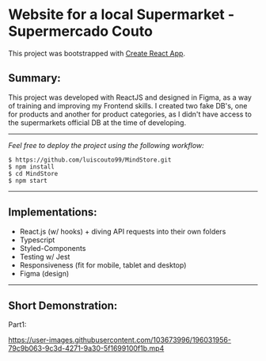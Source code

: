 # Website for a local Supermarket - Supermercado Couto

This project was bootstrapped with [Create React App](https://github.com/facebook/create-react-app).

## Summary:

This project was developed with ReactJS and designed in Figma, as a way of training and improving my Frontend skills.
I created two fake DB's, one for products and another for product categories, as I didn't have access to the supermarkets official DB at the time of developing.

***

*Feel free to deploy the project using the following workflow:*
```
$ https://github.com/luiscouto99/MindStore.git
$ npm install
$ cd MindStore
$ npm start
```

***

## Implementations:

- React.js (w/ hooks) + diving API requests into their own folders
- Typescript
- Styled-Components
- Testing w/ Jest
- Responsiveness (fit for mobile, tablet and desktop)
- Figma (design)

***

## Short Demonstration:
Part1:

https://user-images.githubusercontent.com/103673996/196031956-79c9b063-9c3d-4271-9a30-5f1699100f1b.mp4




